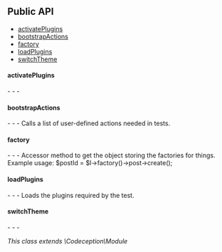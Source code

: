 <!--doc-->

### 

<h2>Public API</h2><nav><ul><li><a href="#activatePlugins">activatePlugins</a></li><li><a href="#bootstrapActions">bootstrapActions</a></li><li><a href="#factory">factory</a></li><li><a href="#loadPlugins">loadPlugins</a></li><li><a href="#switchTheme">switchTheme</a></li></ul></nav><h4 id="activatePlugins">activatePlugins</h4>
- - -

<h4 id="bootstrapActions">bootstrapActions</h4>
- - -
Calls a list of user-defined actions needed in tests.
<h4 id="factory">factory</h4>
- - -
Accessor method to get the object storing the factories for things. Example usage: $postId = $I->factory()->post->create();
<h4 id="loadPlugins">loadPlugins</h4>
- - -
Loads the plugins required by the test.
<h4 id="switchTheme">switchTheme</h4>
- - -</br>

*This class extends \Codeception\Module*

<!--/doc-->
